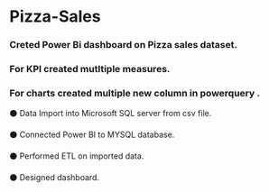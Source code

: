 # Pizza-Sales


### Creted Power Bi dashboard on Pizza sales dataset.
### For KPI created mutltiple measures.
### For charts created multiple new column in powerquery .

⚫ Data Import into Microsoft SQL server from csv file.

⚫ Connected Power BI to MYSQL database.

⚫ Performed ETL on imported data.

⚫ Designed dashboard.
